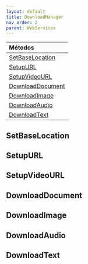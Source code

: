 ```yaml
---
layout: default
title: DownloadManager
nav_order: 2
parent: WebServices
---
```


| Métodos       |
|:-------------|
| [SetBaseLocation](#SetBaseLocation)| 
| [SetupURL](#SetupURL)| 
| [SetupVideoURL](#SetupVideoURL)| 
| [DownloadDocument](#DownloadDocument)| 
| [DownloadImage](#DownloadImage)| 
| [DownloadAudio](#DownloadAudio)| 
| [DownloadText](#DownloadText)| 




## SetBaseLocation
## SetupURL
## SetupVideoURL
## DownloadDocument
## DownloadImage
## DownloadAudio
## DownloadText